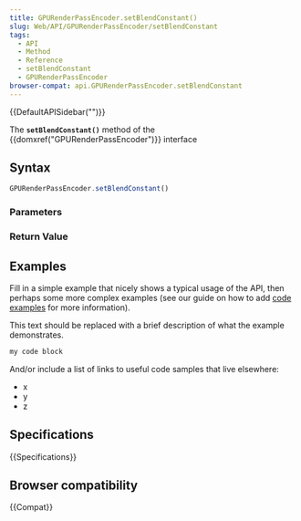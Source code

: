 ```yaml
---
title: GPURenderPassEncoder.setBlendConstant()
slug: Web/API/GPURenderPassEncoder/setBlendConstant
tags:
  - API
  - Method
  - Reference
  - setBlendConstant
  - GPURenderPassEncoder
browser-compat: api.GPURenderPassEncoder.setBlendConstant
---
```

{{DefaultAPISidebar("")}}

The **`setBlendConstant()`** method of the {{domxref("GPURenderPassEncoder")}} interface 

## Syntax

```js
GPURenderPassEncoder.setBlendConstant()
```

### Parameters



### Return Value



## Examples

Fill in a simple example that nicely shows a typical usage of the API, then perhaps some more complex examples (see our guide on how to add [code examples](/en-US/docs/MDN/Contribute/Structures/Code_examples) for more information).

This text should be replaced with a brief description of what the example demonstrates.

```js
my code block
```

And/or include a list of links to useful code samples that live elsewhere:

*   x
*   y
*   z

## Specifications

{{Specifications}}

## Browser compatibility

{{Compat}}

